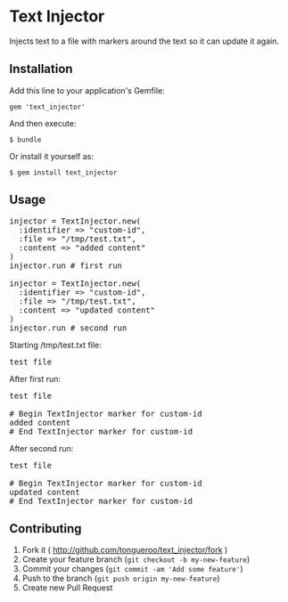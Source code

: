 # Text Injector

Injects text to a file with markers around the text so it can update it again.

## Installation

Add this line to your application's Gemfile:

    gem 'text_injector'

And then execute:

    $ bundle

Or install it yourself as:

    $ gem install text_injector

## Usage

<pre>
injector = TextInjector.new(
  :identifier => "custom-id",
  :file => "/tmp/test.txt",
  :content => "added content"
)
injector.run # first run

injector = TextInjector.new(
  :identifier => "custom-id",
  :file => "/tmp/test.txt",
  :content => "updated content"
)
injector.run # second run
</pre>

Starting /tmp/test.txt file:

<pre>
test file
</pre>

After first run:

<pre>
test file

# Begin TextInjector marker for custom-id
added content
# End TextInjector marker for custom-id
</pre>

After second run:

<pre>
test file

# Begin TextInjector marker for custom-id
updated content
# End TextInjector marker for custom-id
</pre>


## Contributing

1. Fork it ( http://github.com/tongueroo/text_injector/fork )
2. Create your feature branch (`git checkout -b my-new-feature`)
3. Commit your changes (`git commit -am 'Add some feature'`)
4. Push to the branch (`git push origin my-new-feature`)
5. Create new Pull Request
